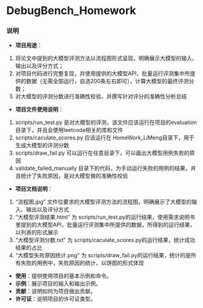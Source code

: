 # DebugBench_Homework

### 说明

- **项目用途**：
1. 将论文中提到的大模型评测方法以流程图形式呈现，明确展示大模型的输入、输出以及评分方式；
2. 对项目代码进行完整复现，并使用提供的大模型API，批量运行评测集中所提供的数据（无需全部运行，自选200条左右即可），计算大模型的最终评测分数；
3. 对大模型的评测分数进行准确性校验，并撰写针对评分的准确性分析总结
   
- **项目文件使用说明**：
1. scripts/run_test.py 是对大模型的评测，该文件应该运行在项目的evaluation目录下，并且会使用leetcode相关的库和文件
2. scripts/caculate_scores.py 应该运行在 HomeWork_LiMeng目录下，用于生成大模型的评测分数
3. scripts/draw_fail.py 可以运行在任意目录下，可以画出大模型用例失败的原因
4. validate_failed_manually 目录下的代码，为手动运行失败的用例的结果，并且统计了失败原因，是对大模型做的准确性校验
   
- **项目文档说明**：
1. “流程图.jpg” 文件位要求的大模型评测方法的流程图，明确展示了大模型的输入、输出以及评分方式
2. “大模型评测结果.html” 为 scripts/run_test.py的运行结果，使用需求说明书里提到的大模型API，批量运行评测集中所提供的数据，所得到的运行结果，以列表的形式展示
3. “大模型评测分数.txt” 为 scripts/caculate_scores.py的运行结果，统计成功结果的占比
4. “大模型失败原因统计.png” 为 scripts/draw_fail.py的运行结果，统计的是所有失败的用例中，失败原因的统计，以饼图的形式体现
- **使用**：提供使用项目的基本示例和命令。
- **示例**：展示项目的输入和输出示例。
- **贡献**：说明如何为项目做出贡献。
- **许可证**：说明项目的许可证类型。



